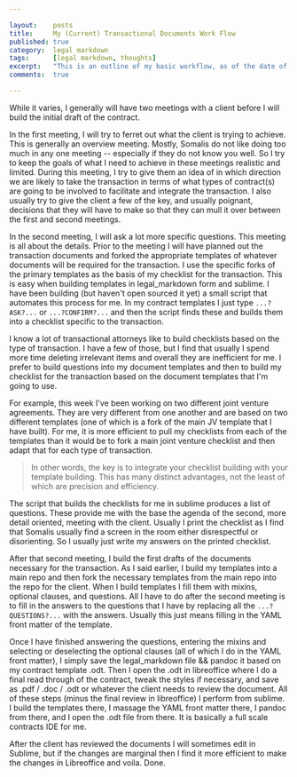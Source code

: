 ```yaml
---

layout:    posts
title:     My (Current) Transactional Documents Work Flow
published: true
category:  legal markdown
tags:      [legal markdown, thoughts]
excerpt:   "This is an outline of my basic workflow, as of the date of this article and mostly for posterity's sake. There isn't much to it really, but it greatly depends on if I'm writing a memo or building a contract (my, and probably every other transactional attorney's, most frequent tasks). This post will cover my basic workflow when I'm building contracts."
comments:  true

---
```


While it varies, I generally will have two meetings with a client before I will build the initial draft of the contract. 

In the first meeting, I will try to ferret out what the client is trying to achieve. This is generally an overview meeting. Mostly, Somalis do not like doing too much in any one meeting -- especially if they do not know you well. So I try to keep the goals of what I need to achieve in these meetings realistic and limited. During this meeting, I try to give them an idea of in which direction we are likely to take the transaction in terms of what types of contract(s) are going to be involved to facilitate and integrate the transaction. I also usually try to give the client a few of the key, and usually poignant, decisions that they will have to make so that they can mull it over between the first and second meetings.

In the second meeting, I will ask a lot more specific questions. This meeting is all about the details. Prior to the meeting I will have planned out the transaction documents and forked the appropriate templates of whatever documents will be required for the transaction. I use the specific forks of the primary templates as the basis of my checklist for the transaction. This is easy when building templates in legal_markdown form and sublime. I have been building (but haven't open sourced it yet) a small script that automates this process for me. In my contract templates I just type `...?ASK?...` or `...?CONFIRM?...` and then the script finds these and builds them into a checklist specific to the transaction. 

I know a lot of transactional attorneys like to build checklists based on the type of transaction. I have a few of those, but I find that usually I spend more time deleting irrelevant items and overall they are inefficient for me. I prefer to build questions into my document templates and then to build my checklist for the transaction based on the document templates that I'm going to use. 

For example, this week I've been working on two different joint venture agreements. They are very different from one another and are based on two different templates (one of which is a fork of the main JV template that I have built). For me, it is more efficient to pull my checklists from each of the templates than it would be to fork a main joint venture checklist and then adapt that for each type of transaction. 

> In other words, the key is to integrate your checklist building with your template building. This has many distinct advantages, not the least of which are precision and efficiency. 

The script that builds the checklists for me in sublime produces a list of questions. These provide me with the base the agenda of the second, more detail oriented, meeting with the client. Usually I print the checklist as I find that Somalis usually find a screen in the room either disrespectful or disorienting. So I usually just write my answers on the printed checklist. 

After that second meeting, I build the first drafts of the documents necessary for the transaction. As I said earlier, I build my templates into a main repo and then fork the necessary templates from the main repo into the repo for the client. When I build templates I fill them with mixins, optional clauses, and questions. All I have to do after the second meeting is to fill in the answers to the questions that I have by replacing all the `...?QUESTIONS?...` with the answers. Usually this just means filling in the YAML front matter of the template. 

Once I have finished answering the questions, entering the mixins and selecting or deselecting the optional clauses (all of which I do in the YAML front matter), I simply save the legal_markdown file && pandoc it based on my contract template .odt. Then I open the .odt in libreoffice where I do a final read through of the contract, tweak the styles if necessary, and save as .pdf / .doc / .odt or whatever the client needs to review the document. All of these steps (minus the final review in libreoffice) I perform from sublime. I build the templates there, I massage the YAML front matter there, I pandoc from there, and I open the .odt file from there. It is basically a full scale contracts IDE for me. 

After the client has reviewed the documents I will sometimes edit in Sublime, but if the changes are marginal then I find it more efficient to make the changes in Libreoffice and voila. Done. 
